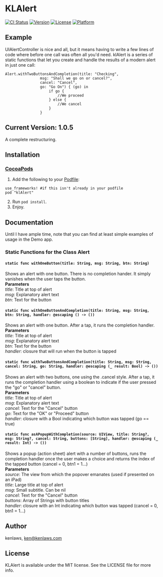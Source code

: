 # KLAlert

[![CI Status](https://img.shields.io/travis/kenlaws/KLAlert.svg?style=flat)](https://travis-ci.org/kenlaws/KLAlert)
[![Version](https://img.shields.io/cocoapods/v/KLAlert.svg?style=flat)](https://cocoapods.org/pods/KLAlert)
[![License](https://img.shields.io/cocoapods/l/KLAlert.svg?style=flat)](https://cocoapods.org/pods/KLAlert)
[![Platform](https://img.shields.io/cocoapods/p/KLAlert.svg?style=flat)](https://cocoapods.org/pods/KLAlert)

## Example

UIAlertController is nice and all, but it means having to write a few lines of code where before one call was often all you'd need. klAlert is a series of static functions that let you create and handle the results of a modern alert in just one call:
```	
Alert.withTwoButtonsAndCompletion(title: "Checking",
				msg: "Shall we go on or cancel?",
				cancel: "Cancel",
				go: "Go On") { (go) in
					if go {
						//We proceed
					} else {
						//We cancel
					}
				}
```
## Current Version: 1.0.5
A complete restructuring. 

## Installation
### [CocoaPods](http://cocoapods.org/)

1. Add the following to your [Podfile](http://guides.cocoapods.org/using/the-podfile.html):

```
use_frameworks! #if this isn't already in your podfile
pod "klAlert"
```
2. Run `pod install`.
3. Enjoy.

## Documentation
Until I have ample time, note that you can find at least simple examples of usage in the Demo app.
### Static Functions for the Class Alert
#### `static func withOneButton(title: String, msg: String, btn: String)`
Shows an alert with one button. There is no completion hander. It simply vanishes when the user taps the button.  
**Parameters**  
*title*: Title at top of alert  
*msg*: Explanatory alert text  
*btn*: Text for the button  

#### `static func withOneButtonAndCompletion(title: String, msg: String, btn: String, handler: @escaping () -> ())`
Shows an alert with one button. After a tap, it runs the completion handler.  
**Parameters**  
*title*: Title at top of alert  
*msg*: Explanatory alert text  
*btn*: Text for the button  
*handler*: closure that will run when the button is tapped  

#### `static func withTwoButtonsAndCompletion(title: String, msg: String, cancel: String, go: String, handler: @escaping (_ result: Bool) -> ())`
Shows an alert with two buttons, one using the .cancel style. After a tap, it runs the completion handler using a boolean to indicate if the user pressed the "go" or "cancel" button.  
**Parameters**  
*title*: Title at top of alert  
*msg*: Explanatory alert text  
*cancel*: Text for the "Cancel" button  
*go*: Text for the "OK" or "Proceed" button  
*handler*: closure with a Bool indicating which button was tapped (go == true)  

#### `static func asAPopupWithCompletion(source: UIView, title: String?, msg: String?, cancel: String, buttons: [String], handler: @escaping (_ result: Int) -> ())`
Shows a popup (action sheet) alert with a number of buttons, runs the completion handler once the user makes a choice and returns the index of the tapped button (cancel = 0, btn1 = 1...)  
**Parameters**  
*source*: The view from which the popover emanates (used if presented on an iPad)  
*title*: Large title at top of alert  
*msg*: Small subtitle. Can be nil  
*cancel*: Text for the "Cancel" button  
*buttons*: Array of Strings with button titles  
*handler*: closure with an Int indicating which button was tapped (cancel = 0, btn1 = 1...)  


## Author

kenlaws, ken@kenlaws.com

## License

KLAlert is available under the MIT license. See the LICENSE file for more info.
